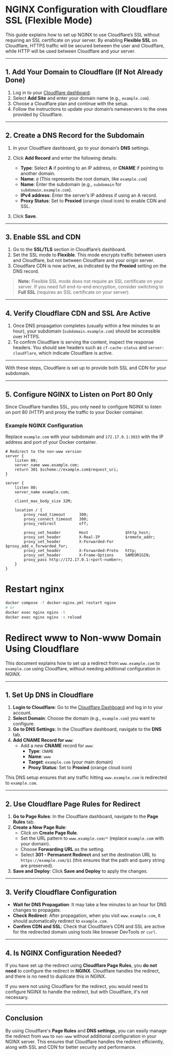 # NGINX Configuration with Cloudflare SSL (Flexible Mode)

This guide explains how to set up NGINX to use Cloudflare’s SSL without requiring an SSL certificate on your server. By enabling **Flexible SSL** on Cloudflare, HTTPS traffic will be secured between the user and Cloudflare, while HTTP will be used between Cloudflare and your server.

---

## 1. Add Your Domain to Cloudflare (If Not Already Done)

1. Log in to your [Cloudflare dashboard](https://dash.cloudflare.com/).
2. Select **Add Site** and enter your domain name (e.g., `example.com`).
3. Choose a Cloudflare plan and continue with the setup.
4. Follow the instructions to update your domain’s nameservers to the ones provided by Cloudflare. 

---

## 2. Create a DNS Record for the Subdomain

1. In your Cloudflare dashboard, go to your domain’s **DNS** settings.
2. Click **Add Record** and enter the following details:

   - **Type**: Select **A** if pointing to an IP address, or **CNAME** if pointing to another domain.
   - **Name**: `@` (This represents the root domain, like `example.com`)
   - **Name**: Enter the subdomain (e.g., `subdomain` for `subdomain.example.com`).
   - **IPv4 address**: Enter the server’s IP address if using an A record.
   - **Proxy Status**: Set to **Proxied** (orange cloud icon) to enable CDN and SSL.

3. Click **Save**.

---

## 3. Enable SSL and CDN

1. Go to the **SSL/TLS** section in Cloudflare’s dashboard.
2. Set the SSL mode to **Flexible**. This mode encrypts traffic between users and Cloudflare, but not between Cloudflare and your origin server.
3. Cloudflare CDN is now active, as indicated by the **Proxied** setting on the DNS record.

> **Note:** Flexible SSL mode does not require an SSL certificate on your server. If you need full end-to-end encryption, consider switching to **Full SSL** (requires an SSL certificate on your server).

---

## 4. Verify Cloudflare CDN and SSL Are Active

1. Once DNS propagation completes (usually within a few minutes to an hour), your subdomain (`subdomain.example.com`) should be accessible over HTTPS.
2. To confirm Cloudflare is serving the content, inspect the response headers. You should see headers such as `cf-cache-status` and `server: cloudflare`, which indicate Cloudflare is active.

---

With these steps, Cloudflare is set up to provide both SSL and CDN for your subdomain.

---

## 5. Configure NGINX to Listen on Port 80 Only

Since Cloudflare handles SSL, you only need to configure NGINX to listen on port 80 (HTTP) and proxy the traffic to your Docker container.

### Example NGINX Configuration

Replace `example.com` with your subdomain and `172.17.0.1:3033` with the IP address and port of your Docker container.
```nginx
# Redirect to the non-www version
server {
    listen 80;
    server_name www.example.com;
    return 301 $scheme://example.com$request_uri;
}
```
```nginx
server {
    listen 80;
    server_name example.com;

    client_max_body_size 32M;

    location / {
        proxy_read_timeout      300;
        proxy_connect_timeout   300;
        proxy_redirect          off;

        proxy_set_header        Host                $http_host;
        proxy_set_header        X-Real-IP           $remote_addr;
        proxy_set_header        X-Forwarded-For     $proxy_add_x_forwarded_for;
        proxy_set_header        X-Forwarded-Proto   http;
        proxy_set_header        X-Frame-Options     SAMEORIGIN;
        proxy_pass http://172.17.0.1:<port-number>;
    }
}
```
# Restart nginx
```bash
docker compose -f docker-nginx.yml restart nginx
# or
docker exec nginx nginx -t
docker exec nginx nginx -s reload
```
# Redirect www to Non-www Domain Using Cloudflare

This document explains how to set up a redirect from `www.example.com` to `example.com` using Cloudflare, without needing additional configuration in NGINX.

---

## 1. Set Up DNS in Cloudflare

1. **Login to Cloudflare**: Go to the [Cloudflare Dashboard](https://dash.cloudflare.com/) and log in to your account.
2. **Select Domain**: Choose the domain (e.g., `example.com`) you want to configure.
3. **Go to DNS Settings**: In the Cloudflare dashboard, navigate to the **DNS** tab.
4. **Add CNAME Record for `www`**:
   - Add a new **CNAME** record for `www`:
     - **Type**: `CNAME`
     - **Name**: `www`
     - **Target**: `example.com` (your main domain)
     - **Proxy Status**: Set to **Proxied** (orange cloud icon)

This DNS setup ensures that any traffic hitting `www.example.com` is redirected to `example.com`.

---

## 2. Use Cloudflare Page Rules for Redirect

1. **Go to Page Rules**: In the Cloudflare dashboard, navigate to the **Page Rules** tab.
2. **Create a New Page Rule**:
   - Click on **Create Page Rule**.
   - Set the URL pattern to `www.example.com/*` (replace `example.com` with your domain).
   - Choose **Forwarding URL** as the setting.
   - Select **301 - Permanent Redirect** and set the destination URL to `https://example.com/$1` (this ensures that the path and query string are preserved).
3. **Save and Deploy**: Click **Save and Deploy** to apply the changes.

---

## 3. Verify Cloudflare Configuration

- **Wait for DNS Propagation**: It may take a few minutes to an hour for DNS changes to propagate.
- **Check Redirect**: After propagation, when you visit `www.example.com`, it should automatically redirect to `example.com`.
- **Confirm CDN and SSL**: Check that Cloudflare’s CDN and SSL are active for the redirected domain using tools like browser DevTools or `curl`.

---

## 4. Is NGINX Configuration Needed?

If you have set up the redirect using **Cloudflare Page Rules**, you **do not need** to configure the redirect in **NGINX**. Cloudflare handles the redirect, and there is no need to duplicate this in NGINX.

If you were not using Cloudflare for the redirect, you would need to configure NGINX to handle the redirect, but with Cloudflare, it's not necessary.

---

## Conclusion

By using Cloudflare's **Page Rules** and **DNS settings**, you can easily manage the redirect from `www` to `non-www` without additional configuration in your NGINX server. This ensures that Cloudflare handles the redirect efficiently, along with SSL and CDN for better security and performance.
